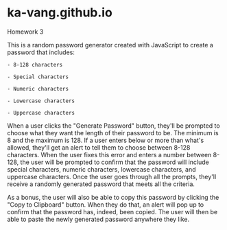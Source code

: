 # ka-vang.github.io

Homework 3

This is a random password generator created with JavaScript to create a password that includes:

    - 8-128 characters

    - Special characters

    - Numeric characters

    - Lowercase characters

    - Uppercase characters

When a user clicks the "Generate Password" button, they'll be prompted to choose what they want the length of their password to be. The minimum is 8 and the maximum is 128. If a user enters below or more than what's allowed, they'll get an alert to tell them to choose between 8-128 characters. When the user fixes this error and enters a number between 8-128, the user will be prompted to confirm that the password will include special characters, numeric characters, lowercase characters, and uppercase characters. Once the user goes through all the prompts, they'll receive a randomly generated password that meets all the criteria.

As a bonus, the user will also be able to copy this password by clicking the "Copy to Clipboard" button. When they do that, an alert will pop up to confirm that the password has, indeed, been copied. The user will then be able to paste the newly generated password anywhere they like.




